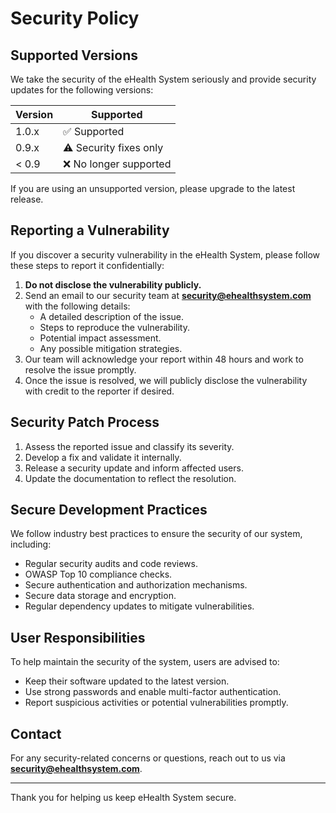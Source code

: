 # Security Policy

## Supported Versions

We take the security of the eHealth System seriously and provide security updates for the following versions:

| Version | Supported          |
|---------|------------------|
| 1.0.x   | ✅ Supported       |
| 0.9.x   | ⚠ Security fixes only |
| < 0.9   | ❌ No longer supported |

If you are using an unsupported version, please upgrade to the latest release.

## Reporting a Vulnerability

If you discover a security vulnerability in the eHealth System, please follow these steps to report it confidentially:

1. **Do not disclose the vulnerability publicly.**
2. Send an email to our security team at **security@ehealthsystem.com** with the following details:
   - A detailed description of the issue.
   - Steps to reproduce the vulnerability.
   - Potential impact assessment.
   - Any possible mitigation strategies.
3. Our team will acknowledge your report within 48 hours and work to resolve the issue promptly.
4. Once the issue is resolved, we will publicly disclose the vulnerability with credit to the reporter if desired.

## Security Patch Process

1. Assess the reported issue and classify its severity.
2. Develop a fix and validate it internally.
3. Release a security update and inform affected users.
4. Update the documentation to reflect the resolution.

## Secure Development Practices

We follow industry best practices to ensure the security of our system, including:

- Regular security audits and code reviews.
- OWASP Top 10 compliance checks.
- Secure authentication and authorization mechanisms.
- Secure data storage and encryption.
- Regular dependency updates to mitigate vulnerabilities.

## User Responsibilities

To help maintain the security of the system, users are advised to:

- Keep their software updated to the latest version.
- Use strong passwords and enable multi-factor authentication.
- Report suspicious activities or potential vulnerabilities promptly.

## Contact

For any security-related concerns or questions, reach out to us via **security@ehealthsystem.com**.

---

Thank you for helping us keep eHealth System secure.

